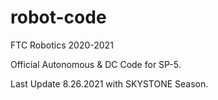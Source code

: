 # robot-code
FTC Robotics 2020-2021

Official Autonomous & DC Code for SP-5.

Last Update 8.26.2021 with SKYSTONE Season.
